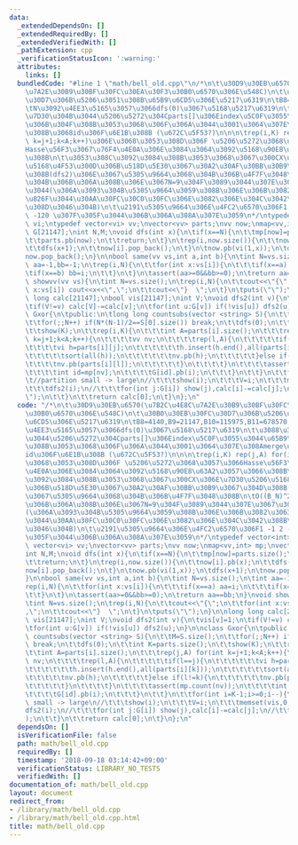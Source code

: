 ```yaml
---
data:
  _extendedDependsOn: []
  _extendedRequiredBy: []
  _extendedVerifiedWith: []
  _pathExtension: cpp
  _verificationStatusIcon: ':warning:'
  attributes:
    links: []
  bundledCode: "#line 1 \"math/bell_old.cpp\"\n/*\n\t\u30D9\u30EB\u6570(\u7B2C\u4E8C\
    \u7A2E\u30B9\u30BF\u30FC\u30EA\u30F3\u30B0\u6570\u306E\u548C)\n\t\u30B0\u30EB\u30FC\
    \u30D7\u306B\u5206\u3051\u308B\u65B9\u6CD5\u306E\u5217\u6319\n\tB8=4140,B9=21147,B10=115975,B11=678570,...\n\
    \tN\u3092\u4EE3\u5165\u3057\u3066dfs(0)\u3067\u5168\u5217\u6319\n\t\u3088\u308A\
    \u7D30\u304B\u3044\u5206\u5272\u304Cparts[]\u306Eindex\u5C0F\u3055\u3044\u65B9\
    \u306B\u304F\u308B\u3053\u3068\u306F\u306A\u3044\u3001\u3064\u307E\u308Amerge\u3059\
    \u308B\u3068id\u306F\u6E1B\u308B (\u672C\u5F53?)\n\n\n\trep(i,K) rep(j,A) for(int\
    \ k=j+1;k<A;k++)\u306E\u3068\u3053\u308D\u306F \u5206\u5272\u3068\u3057\u3066\
    Hasse\u56F3\u3067\u76F4\u4E0A\u306E\u3084\u3064\u3092\u5168\u90E8\u63A2\u3057\u3066\
    \u308B\n\t\u3053\u308C\u3092\u3084\u308B\u3053\u3068\u3067\u300CX\u306E\u7D30\u5206\
    \u5168\u4F53\u300D\u306B\u518D\u5E30\u3067\u30A2\u30AF\u30BB\u30B9\u3067\u304D\
    \u308B(dfs2)\u306E\u3067\u5305\u9664\u3068\u304B\u306B\u4F7F\u3048\u308B\n\tO((B_N)^2)\u3068\
    \u304B\u306B\u306A\u308B\u306E\u3067N=9\u304F\u3089\u3044\u307E\u3067\u3063\u307D\
    \u3044(\u306A\u3093\u304B\u5305\u9664\u3059\u308B\u306E\u306B\u3082\u3063\u3068\
    \u826F\u3044\u30AA\u30FC\u30C0\u30FC\u306E\u3082\u306E\u304C\u3042\u308B\u3060\
    \u308D\u3046\u304B)\n\t\u2191\u5305\u9664\u306E\u4FC2\u6570\u306F1 -1 2 -6 24\
    \ -120 \u307F\u305F\u3044\u306B\u306A\u308A\u307E\u3059\n*/\ntypedef vector<int>\
    \ vi;\ntypedef vector<vi> vv;\nvector<vv> parts;\nvv now;\nmap<vv,int> mp;\nvector<int>\
    \ G[21147];\nint N,M;\nvoid dfs(int x){\n\tif(x==N){\n\t\tmp[now]=parts.size();\n\
    \t\tparts.pb(now);\n\t\treturn;\n\t}\n\trep(i,now.size()){\n\t\tnow[i].pb(x);\n\
    \t\tdfs(x+1);\n\t\tnow[i].pop_back();\n\t}\n\tnow.pb(vi(1,x));\n\tdfs(x+1);\n\t\
    now.pop_back();\n}\n\nbool same(vv vs,int a,int b){\n\tint N=vs.size();\n\tint\
    \ aa=-1,bb=-1;\n\trep(i,N){\n\t\tfor(int x:vs[i]){\n\t\t\tif(x==a) aa=i;\n\t\t\
    \tif(x==b) bb=i;\n\t\t}\n\t}\n\tassert(aa>=0&&bb>=0);\n\treturn aa==bb;\n}\nvoid\
    \ showvv(vv vs){\n\tint N=vs.size();\n\trep(i,N){\n\t\tcout<<\"{\";\n\t\tfor(int\
    \ x:vs[i]) cout<<x<<\",\";\n\t\tcout<<\"}  \";\n\t}\n\tputs(\"\");\n}\n\nlong\
    \ long calc[21147];\nbool vis[21147];\nint V;\nvoid dfs2(int v){\n\tvis[v]=1;\n\
    \tif(V!=v) calc[V]-=calc[v];\n\tfor(int u:G[v]) if(!vis[u]) dfs2(u);\n}\n\nclass\
    \ Gxor{\n\tpublic:\n\tlong long countsubs(vector <string> S){\n\t\tM=S.size();\n\
    \t\tfor(;;N++) if(N*(N-1)/2==S[0].size()) break;\n\t\tdfs(0);\n\t\tint K=parts.size();\n\
    \t\tshow(K);\n\t\trep(i,K){\n\t\t\tint A=parts[i].size();\n\t\t\trep(j,A) for(int\
    \ k=j+1;k<A;k++){\n\t\t\t\tvv nv;\n\t\t\t\trep(l,A){\n\t\t\t\t\tif(l==j){\n\t\t\
    \t\t\t\tvi h=parts[i][j];\n\t\t\t\t\t\th.insert(h.end(),all(parts[i][k]));\n\t\
    \t\t\t\t\tsort(all(h));\n\t\t\t\t\t\tnv.pb(h);\n\t\t\t\t\t}else if(l!=k){\n\t\t\
    \t\t\t\tnv.pb(parts[i][l]);\n\t\t\t\t\t}\n\t\t\t\t}\n\t\t\t\tassert(mp.count(nv));\n\
    \t\t\t\tint id=mp[nv];\n\t\t\t\tG[id].pb(i);\n\t\t\t}\n\t\t}\n\t\tfor(int i=K-1;i>=0;i--){\t\
    \t//partition small -> large\n//\t\t\tshow(i);\n\t\t\tV=i;\n\t\t\tmemset(vis,0,K);\n\
    \t\t\tdfs2(i);\n//\t\t\tfor(int j:G[i]) show(j),calc[i]-=calc[j];\n//\t\t\tputs(\"\
    \");\n\t\t}\n\t\treturn calc[0];\n\t}\n};\n"
  code: "/*\n\t\u30D9\u30EB\u6570(\u7B2C\u4E8C\u7A2E\u30B9\u30BF\u30FC\u30EA\u30F3\
    \u30B0\u6570\u306E\u548C)\n\t\u30B0\u30EB\u30FC\u30D7\u306B\u5206\u3051\u308B\u65B9\
    \u6CD5\u306E\u5217\u6319\n\tB8=4140,B9=21147,B10=115975,B11=678570,...\n\tN\u3092\
    \u4EE3\u5165\u3057\u3066dfs(0)\u3067\u5168\u5217\u6319\n\t\u3088\u308A\u7D30\u304B\
    \u3044\u5206\u5272\u304Cparts[]\u306Eindex\u5C0F\u3055\u3044\u65B9\u306B\u304F\
    \u308B\u3053\u3068\u306F\u306A\u3044\u3001\u3064\u307E\u308Amerge\u3059\u308B\u3068\
    id\u306F\u6E1B\u308B (\u672C\u5F53?)\n\n\n\trep(i,K) rep(j,A) for(int k=j+1;k<A;k++)\u306E\
    \u3068\u3053\u308D\u306F \u5206\u5272\u3068\u3057\u3066Hasse\u56F3\u3067\u76F4\
    \u4E0A\u306E\u3084\u3064\u3092\u5168\u90E8\u63A2\u3057\u3066\u308B\n\t\u3053\u308C\
    \u3092\u3084\u308B\u3053\u3068\u3067\u300CX\u306E\u7D30\u5206\u5168\u4F53\u300D\
    \u306B\u518D\u5E30\u3067\u30A2\u30AF\u30BB\u30B9\u3067\u304D\u308B(dfs2)\u306E\
    \u3067\u5305\u9664\u3068\u304B\u306B\u4F7F\u3048\u308B\n\tO((B_N)^2)\u3068\u304B\
    \u306B\u306A\u308B\u306E\u3067N=9\u304F\u3089\u3044\u307E\u3067\u3063\u307D\u3044\
    (\u306A\u3093\u304B\u5305\u9664\u3059\u308B\u306E\u306B\u3082\u3063\u3068\u826F\
    \u3044\u30AA\u30FC\u30C0\u30FC\u306E\u3082\u306E\u304C\u3042\u308B\u3060\u308D\
    \u3046\u304B)\n\t\u2191\u5305\u9664\u306E\u4FC2\u6570\u306F1 -1 2 -6 24 -120 \u307F\
    \u305F\u3044\u306B\u306A\u308A\u307E\u3059\n*/\ntypedef vector<int> vi;\ntypedef\
    \ vector<vi> vv;\nvector<vv> parts;\nvv now;\nmap<vv,int> mp;\nvector<int> G[21147];\n\
    int N,M;\nvoid dfs(int x){\n\tif(x==N){\n\t\tmp[now]=parts.size();\n\t\tparts.pb(now);\n\
    \t\treturn;\n\t}\n\trep(i,now.size()){\n\t\tnow[i].pb(x);\n\t\tdfs(x+1);\n\t\t\
    now[i].pop_back();\n\t}\n\tnow.pb(vi(1,x));\n\tdfs(x+1);\n\tnow.pop_back();\n\
    }\n\nbool same(vv vs,int a,int b){\n\tint N=vs.size();\n\tint aa=-1,bb=-1;\n\t\
    rep(i,N){\n\t\tfor(int x:vs[i]){\n\t\t\tif(x==a) aa=i;\n\t\t\tif(x==b) bb=i;\n\
    \t\t}\n\t}\n\tassert(aa>=0&&bb>=0);\n\treturn aa==bb;\n}\nvoid showvv(vv vs){\n\
    \tint N=vs.size();\n\trep(i,N){\n\t\tcout<<\"{\";\n\t\tfor(int x:vs[i]) cout<<x<<\"\
    ,\";\n\t\tcout<<\"}  \";\n\t}\n\tputs(\"\");\n}\n\nlong long calc[21147];\nbool\
    \ vis[21147];\nint V;\nvoid dfs2(int v){\n\tvis[v]=1;\n\tif(V!=v) calc[V]-=calc[v];\n\
    \tfor(int u:G[v]) if(!vis[u]) dfs2(u);\n}\n\nclass Gxor{\n\tpublic:\n\tlong long\
    \ countsubs(vector <string> S){\n\t\tM=S.size();\n\t\tfor(;;N++) if(N*(N-1)/2==S[0].size())\
    \ break;\n\t\tdfs(0);\n\t\tint K=parts.size();\n\t\tshow(K);\n\t\trep(i,K){\n\t\
    \t\tint A=parts[i].size();\n\t\t\trep(j,A) for(int k=j+1;k<A;k++){\n\t\t\t\tvv\
    \ nv;\n\t\t\t\trep(l,A){\n\t\t\t\t\tif(l==j){\n\t\t\t\t\t\tvi h=parts[i][j];\n\
    \t\t\t\t\t\th.insert(h.end(),all(parts[i][k]));\n\t\t\t\t\t\tsort(all(h));\n\t\
    \t\t\t\t\tnv.pb(h);\n\t\t\t\t\t}else if(l!=k){\n\t\t\t\t\t\tnv.pb(parts[i][l]);\n\
    \t\t\t\t\t}\n\t\t\t\t}\n\t\t\t\tassert(mp.count(nv));\n\t\t\t\tint id=mp[nv];\n\
    \t\t\t\tG[id].pb(i);\n\t\t\t}\n\t\t}\n\t\tfor(int i=K-1;i>=0;i--){\t\t//partition\
    \ small -> large\n//\t\t\tshow(i);\n\t\t\tV=i;\n\t\t\tmemset(vis,0,K);\n\t\t\t\
    dfs2(i);\n//\t\t\tfor(int j:G[i]) show(j),calc[i]-=calc[j];\n//\t\t\tputs(\"\"\
    );\n\t\t}\n\t\treturn calc[0];\n\t}\n};\n"
  dependsOn: []
  isVerificationFile: false
  path: math/bell_old.cpp
  requiredBy: []
  timestamp: '2018-09-18 03:14:42+09:00'
  verificationStatus: LIBRARY_NO_TESTS
  verifiedWith: []
documentation_of: math/bell_old.cpp
layout: document
redirect_from:
- /library/math/bell_old.cpp
- /library/math/bell_old.cpp.html
title: math/bell_old.cpp
---
```

